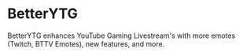 # BetterYTG
BetterYTG enhances YouTube Gaming Livestream's with more emotes (Twitch, BTTV Emotes), new features, and more.

